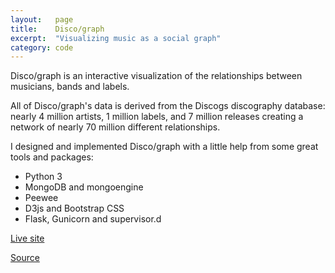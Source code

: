 ```yaml
---
layout:   page
title:    Disco/graph
excerpt:  "Visualizing music as a social graph"
category: code
---
```


Disco/graph is an interactive visualization of the relationships between
musicians, bands and labels.

All of Disco/graph's data is derived from the Discogs discography database:
nearly 4 million artists, 1 million labels, and 7 million releases creating a
network of nearly 70 million different relationships.

I designed and implemented Disco/graph with a little help from some great tools
and packages:

- Python 3
- MongoDB and mongoengine
- Peewee
- D3js and Bootstrap CSS
- Flask, Gunicorn and supervisor.d

[Live site](http://discograph.mbrsi.org)

[Source](https://github.com/josiah-wolf-oberholtzer/discograph)